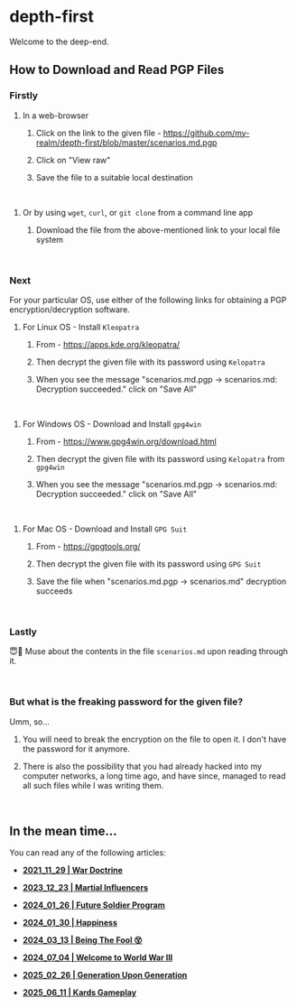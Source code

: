 # depth-first

Welcome to the deep-end. 

## How to Download and Read PGP Files

### Firstly

1. In a web-browser   

	1. Click on the link to the given file - https://github.com/my-realm/depth-first/blob/master/scenarios.md.pgp  

	1. Click on "View raw"  
	
	1. Save the file to a suitable local destination  

<br>  

1. Or by using `wget`, `curl`, or `git clone` from a command line app  

	1. Download the file from the above-mentioned link to your local file system  

<br>

### Next
	
For your particular OS, use either of the following links for obtaining a PGP encryption/decryption software.
	
1. For Linux OS - Install `Kleopatra`  

	1. From - https://apps.kde.org/kleopatra/
	
	1. Then decrypt the given file with its password using `Kelopatra` 
	
	1. When you see the message "scenarios.md.pgp → scenarios.md: Decryption succeeded." click on "Save All" 
	
<br>  
	
1. For Windows OS - Download and Install `gpg4win`  

	1. From - https://www.gpg4win.org/download.html  
	
	1. Then decrypt the given file with its password using `Kelopatra` from `gpg4win`
	
	1. When you see the message "scenarios.md.pgp → scenarios.md: Decryption succeeded." click on "Save All"
	
<br>  

1. For Mac OS - Download and Install `GPG Suit`  

	1. From - https://gpgtools.org/  
	
	1. Then decrypt the given file with its password using `GPG Suit` 
	
	1. Save the file when "scenarios.md.pgp → scenarios.md" decryption succeeds  

<br>

### Lastly

:innocent::eyes: Muse about the contents in the file `scenarios.md` upon reading through it.  

<br>

### But what is the freaking password for the given file? 

Umm, so...

1. You will need to break the encryption on the file to open it. I don't have the password for it anymore. 

1. There is also the possibility that you had already hacked into my computer networks, a long time ago, and have since, managed to read all such files while I was writing them. 

<br>

## In the mean time...

You can read any of the following articles: 

- **[2021_11_29 | War Doctrine](https://github.com/my-realm/depth-first/blob/master/war-doctrine)**

- **[2023_12_23 | Martial Influencers](https://github.com/my-realm/depth-first/blob/86c331abfc25323e6430f67f43d7a2707fa174ee/martial-influencers.pdf)**

- **[2024_01_26 | Future Soldier Program](https://github.com/my-realm/depth-first/blob/master/future-soldier-program.md)**

- **[2024_01_30 | Happiness](https://github.com/my-realm/depth-first/blob/master/happiness.md)**

- **[2024_03_13 | Being The Fool :dizzy_face:](https://github.com/callthis/fiction/blob/master/being-the-fool.md)**

- **[2024_07_04 | Welcome to World War III](https://github.com/my-realm/depth-first/blob/master/welcome-to-world-war-iii.md)**

- **[2025_02_26 | Generation Upon Generation](https://github.com/my-realm/depth-first/blob/master/generation-upon-generation.md)**

- **[2025_06_11 | Kards Gameplay](https://github.com/my-realm/depth-first/blob/master/kards-gameplay.md)**